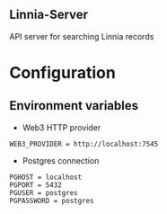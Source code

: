 Linnia-Server
---

API server for searching Linnia records

# Configuration
## Environment variables
- Web3 HTTP provider
```
WEB3_PROVIDER = http://localhost:7545
```
- Postgres connection
```
PGHOST = localhost
PGPORT = 5432
PGUSER = postgres
PGPASSWORD = postgres
```
